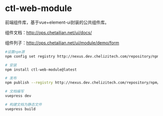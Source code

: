 # ctl-web-module

前端组件库，基于vue+element-ui封装的公共组件库。

组件文档：http://ops.chetailian.net/ui/docs/

组件列子：http://ops.chetailian.net/ui/module/demo/form

``` bash
#设置npm源
npm config set registry http://nexus.dev.chelizitech.com/repository/npm-all/

# 安装
npm install ctl-web-module@latest

# 发布
npm publish --registry http://nexus.dev.chelizitech.com/repository/npm/

# 文档编写
vuepress dev

# 构建文档为静态文件
vuepress build
```
